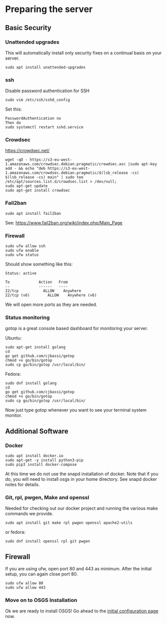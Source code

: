 # Preparing the server

## Basic Security

### Unattended upgrades

This will automatically install only security fixes on a continual basis on your server.

```
sudo apt install unattended-upgrades
```

### ssh

Disable password authentication for SSH

```
sudo vim /etc/ssh/sshd_config
```

Set this:

```
PasswordAuthentication no
Then do
sudo systemctl restart sshd.service
```

### Crowdsec

https://crowdsec.net/ 


```
wget -qO - https://s3-eu-west-1.amazonaws.com/crowdsec.debian.pragmatic/crowdsec.asc |sudo apt-key add - && echo "deb https://s3-eu-west-1.amazonaws.com/crowdsec.debian.pragmatic/$(lsb_release -cs) $(lsb_release -cs) main" | sudo tee /etc/apt/sources.list.d/crowdsec.list > /dev/null;
sudo apt-get update
sudo apt-get install crowdsec
```

### Fail2ban

```
sudo apt install fail2ban
```
See: https://www.fail2ban.org/wiki/index.php/Main_Page 



### Firewall

```
sudo ufw allow ssh
sudo ufw enable
sudo ufw status
```

Should show something like this:

```
Status: active

To             Action   From
--             ------   ----
22/tcp           ALLOW    Anywhere         
22/tcp (v6)        ALLOW    Anywhere (v6)
```

We will open more ports as they are needed.

### Status monitoring

gotop is a great console based dashboard for monitoring your server.

Ubuntu:

```
sudo apt-get install golang
cd 
go get github.com/cjbassi/gotop
chmod +x go/bin/gotop
sudo cp go/bin/gotop /usr/local/bin/
```

Fedora:

```
sudo dnf install golang
cd 
go get github.com/cjbassi/gotop
chmod +x go/bin/gotop
sudo cp go/bin/gotop /usr/local/bin/
```


Now just type gotop whenever you want to see your terminal system monitor.



## Additional Software

### Docker

```
sudo apt install docker.io
sudo apt-get -y install python3-pip
sudo pip3 install docker-compose
```

<div class="admonition warning">
At this time we do not use the snapd installation of docker. Note that if you do,
you will need to install osgs in your home directory. See snapd docker notes 
for details.
</div>


### Git, rpl, pwgen, Make and openssl

Needed for checking out our docker project and running the various make
commands we provide.

```
sudo apt install git make rpl pwgen openssl apache2-utils
```

or fedora:
```
sudo dnf install openssl rpl git pwgen
```

## Firewall

If you are using ufw, open port 80 and 443 as minimum. After the initial setup, you
can again close port 80.

```
sudo ufw allow 80
sudo ufw allow 443
```

### Move on to OSGS Installation

Ok we are ready to install OSGS! Go ahead to the [initial configuration page](initial_configuration.html) now.

